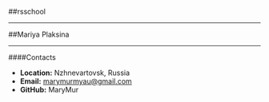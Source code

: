 ##rsschool
*********
##Mariya Plaksina
*********
####Contacts
* **Location:** Nzhnevartovsk, Russia
* **Email:** marymurmyau@gmail.com
* **GitHub:** MaryMur

